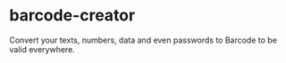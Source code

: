 # barcode-creator
Convert your texts, numbers, data and even passwords to Barcode to be valid everywhere.
